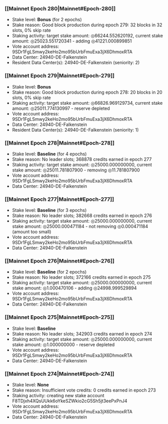 ### [[Mainnet Epoch 280|Mainnet#Epoch-280]]
* Stake level: **Bonus** (for 2 epochs)
* Stake reason: Good block production during epoch 279: 32 blocks in 32 slots, 0% skip rate
* Staking activity: target stake amount: ◎66244.552620192, current stake amount: ◎25023.551720341 - adding ◎41221.000899851
* Vote account address: 9SDr1FgLSmwy2keHo2mo95bUrbFmuExa3jX6DhmoxRTA
* Data Center: 24940-DE-Falkenstein
* Resident Data Center(s): 24940-DE-Falkenstein (seniority: 2)
### [[Mainnet Epoch 279|Mainnet#Epoch-279]]
* Stake level: **Bonus**
* Stake reason: Good block production during epoch 278: 20 blocks in 20 slots, 0% skip rate
* Staking activity: target stake amount: ◎66826.969129734, current stake amount: ◎25011.774130997 - reserve depleted
* Vote account address: 9SDr1FgLSmwy2keHo2mo95bUrbFmuExa3jX6DhmoxRTA
* Data Center: 24940-DE-Falkenstein
* Resident Data Center(s): 24940-DE-Falkenstein (seniority: 1)
### [[Mainnet Epoch 278|Mainnet#Epoch-278]]
* Stake level: **Baseline** (for 4 epochs)
* Stake reason: No leader slots; 368878 credits earned in epoch 277
* Staking activity: target stake amount: ◎25000.000000000, current stake amount: ◎25011.781807900 - removing ◎11.781807900
* Vote account address: 9SDr1FgLSmwy2keHo2mo95bUrbFmuExa3jX6DhmoxRTA
* Data Center: 24940-DE-Falkenstein
### [[Mainnet Epoch 277|Mainnet#Epoch-277]]
* Stake level: **Baseline** (for 3 epochs)
* Stake reason: No leader slots; 382668 credits earned in epoch 276
* Staking activity: target stake amount: ◎25000.000000000, current stake amount: ◎25000.000471184 - not removing ◎0.000471184 (amount too small)
* Vote account address: 9SDr1FgLSmwy2keHo2mo95bUrbFmuExa3jX6DhmoxRTA
* Data Center: 24940-DE-Falkenstein
### [[Mainnet Epoch 276|Mainnet#Epoch-276]]
* Stake level: **Baseline** (for 2 epochs)
* Stake reason: No leader slots; 372166 credits earned in epoch 275
* Staking activity: target stake amount: ◎25000.000000000, current stake amount: ◎1.000470106 - adding ◎24998.999529894
* Vote account address: 9SDr1FgLSmwy2keHo2mo95bUrbFmuExa3jX6DhmoxRTA
* Data Center: 24940-DE-Falkenstein
### [[Mainnet Epoch 275|Mainnet#Epoch-275]]
* Stake level: **Baseline**
* Stake reason: No leader slots; 342903 credits earned in epoch 274
* Staking activity: target stake amount: ◎25000.000000000, current stake amount: ◎1.000000000 - reserve depleted
* Vote account address: 9SDr1FgLSmwy2keHo2mo95bUrbFmuExa3jX6DhmoxRTA
* Data Center: 24940-DE-Falkenstein
### [[Mainnet Epoch 274|Mainnet#Epoch-274]]
* Stake level: **None**
* Stake reason: Insufficient vote credits: 0 credits earned in epoch 273
* Staking activity: creating new stake account F8TDjxh4XQsUUkk6oYkeSZWkio2cG5Sh5jt3eePxPnJ4
* Vote account address: 9SDr1FgLSmwy2keHo2mo95bUrbFmuExa3jX6DhmoxRTA
* Data Center: 24940-DE-Falkenstein
